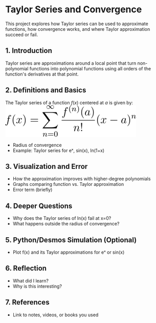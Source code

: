 # Taylor Series and Convergence

This project explores how Taylor series can be used to approximate functions, how convergence works, and where Taylor approximation succeed or fail.

## 1. Introduction
Taylor series are approximations around a local point that turn non-polynomial functions into polynomial functions using all orders of the function's derivatives at that point.


## 2. Definitions and Basics
The Taylor series of a function $f(x)$ centered at $a$ is given by:
![Taylor Series Formula](images/taylor-series-formula.png)


- Radius of convergence
- Example: Taylor series for eˣ, sin(x), ln(1+x)

## 3. Visualization and Error
- How the approximation improves with higher-degree polynomials
- Graphs comparing function vs. Taylor approximation
- Error term (briefly)

## 4. Deeper Questions
- Why does the Taylor series of ln(x) fail at x=0?
- What happens outside the radius of convergence?

## 5. Python/Desmos Simulation (Optional)
- Plot f(x) and its Taylor approximations for eˣ or sin(x)

## 6. Reflection
- What did I learn?
- Why is this interesting?

## 7. References
- Link to notes, videos, or books you used
